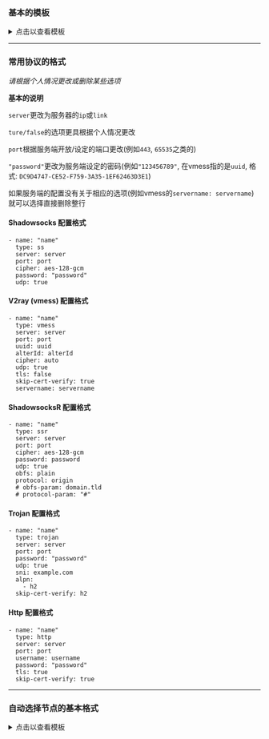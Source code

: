 ### 基本的模板
<details><summary>点击以查看模板</summary>

````
# 配置中的 # 符号是注释符号，你可以任意修改/删除有 # 符号的那一行
# The # symbol in the configuration is a comment symbol,
# You can arbitrarily modify/delete the line with the # sign.

port: 7890
socks-port: 7891
allow-lan: false
mode: Rule
log-level: info
external-controller: 127.0.0.1:9090

# 节点信息
proxies:
- name: "ss1"
  type: ss
  server: server
  port: 443
  cipher: chacha20-ietf-poly1305
  password: "password"
  # udp: true  

- name: "ss2"
  type: ss
  server: server
  port: 443
  cipher: AEAD_CHACHA20_POLY1305
  password: "password"
  plugin: obfs
  plugin-opts:
    mode: tls
    host: bing.com
# 节点群组
proxy-groups:
- name: "Proxy"
  type: select
  proxies:
  - "ss1"
  - "ss2"
- name: "Google"
  type: select
  proxies:
  - "ss1"
  - "ss2"
# 规则
rules:
# Google
- DOMAIN-SUFFIX,google.com,Google
- DOMAIN-KEYWORD,google,Google

# Proxy
- MATCH,Proxy
````
</details>

***

### 常用协议的格式

*请根据个人情况更改或删除某些选项*

**基本的说明**

`server`更改为服务器的`ip`或`link`

`ture/false`的选项更具根据个人情况更改

`port`根据服务端开放/设定的端口更改(例如`443`, `65535`之类的)

`"password"`更改为服务端设定的密码(例如`"123456789"`, 在vmess指的是`uuid`, 格式: `DC9D4747-CE52-F759-3A35-1EF62463D3E1`)

如果服务端的配置没有关于相应的选项(例如vmess的`servername: servername`)就可以选择直接删除整行

#### Shadowsocks 配置格式
````
- name: "name"
  type: ss
  server: server
  port: port
  cipher: aes-128-gcm
  password: "password"
  udp: true
````

#### V2ray (vmess) 配置格式
````
- name: "name"
  type: vmess
  server: server
  port: port
  uuid: uuid
  alterId: alterId
  cipher: auto
  udp: true
  tls: false
  skip-cert-verify: true
  servername: servername
````

#### ShadowsocksR 配置格式
````
- name: "name"
  type: ssr
  server: server
  port: port
  cipher: aes-128-gcm
  password: password
  udp: true
  obfs: plain
  protocol: origin
  # obfs-param: domain.tld
  # protocol-param: "#"
````

#### Trojan 配置格式
````
- name: "name"
  type: trojan
  server: server
  port: port
  password: "password"
  udp: true
  sni: example.com
  alpn:
    - h2
  skip-cert-verify: h2
````

#### Http 配置格式
````
- name: "name"
  type: http
  server: server
  port: port
  username: username
  password: "password"
  tls: true
  skip-cert-verify: true
````

***

### 自动选择节点的基本格式
<details><summary>点击以查看模板</summary>

````
port: 7890
socks-port: 7891
redir-port: 7892
allow-lan: false
mode: rule
hosts:
  services.googleapis.cn: 142.250.196.131
  www.google.cn: 142.250.196.131
  time.android.com: 203.107.6.88
  www.msn.cn: 127.0.0.1
log-level: info
clash-for-android:
  append-system-dns: false
external-controller: '127.0.0.1:9090'
secret: ''

proxies:
- name: "SERVER-1"
  type: vmess
  server: 123.123.123.001
  port: 443
  uuid: d364941a-6163-15ed-9b6a-0242ac100001
  cipher: auto
  alterId: 64
  udp: true
  skip-cert-verify: true

- name: "SERVER-2"
  server: 123.123.123.003
  port: 443
  cipher: aes-256-gcm
  type: ss
  password: "123456789"
  udp: true

- name: "SERVER-3"
  server: example.com
  port: 443
  type: trojan
  password: "123456789"
  sni: example.com
  skip-cert-verify: true
  udp: true

proxy-groups:
# groups
- name: "Proxy"
  type: select
  proxies:
  - "AutoChoose"
  - "SERVER-1"
  - "SERVER-2"
  - "SERVER-3"
  - 'DIRECT'
# Auto choose proxy
# 自动选择的配置内容可以存在多个(- name: "xxx" 不能重复)
- name: "AutoChoose"
  type: url-test
# url指的是自动ping的网站(用于确认延迟, 可以随意更改)
  url: http://www.github.com/
# interval指的是自动测试的间隔时间(秒)
  interval: 120
# proxies放入你想用于自动测试延迟的节点
  proxies:
  - "SERVER-1"
  - "SERVER-2"
  - "SERVER-3"
rules:

# Rules example
- DOMAIN-KEYWORD,google,Proxy
- DOMAIN-KEYWORD,googleads,REJECT
- DOMAIN-SUFFIX,doubleclick.net,REJECT
- DOMAIN-SUFFIX,baidu.com,DIRECT

````
</details>
